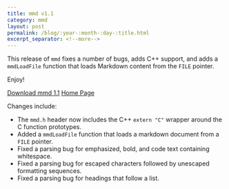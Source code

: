 ```yaml
---
title: mmd v1.1
category: mmd
layout: post
permalink: /blog/:year-:month-:day-:title.html
excerpt_separator: <!--more-->
---
```


This release of `mmd` fixes a number of bugs, adds C++ support, and adds a
`mmdLoadFile` function that loads Markdown content from the `FILE` pointer.

Enjoy!

<a class="btn btn-primary" href="https://github.com/michaelrsweet/mmd/releases/tag/v1.1">Download mmd 1.1</a>
<a class="btn btn-default" href="/mmd/index.html">Home Page</a>

<!--more-->

Changes include:

- The `mmd.h` header now includes the C++ `extern "C"` wrapper around the C
  function prototypes.
- Added a `mmdLoadFile` function that loads a markdown document from a `FILE`
  pointer.
- Fixed a parsing bug for emphasized, bold, and code text containing whitespace.
- Fixed a parsing bug for escaped characters followed by unescaped formatting
  sequences.
- Fixed a parsing bug for headings that follow a list.
